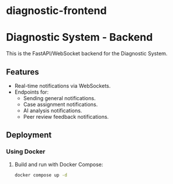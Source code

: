 # diagnostic-frontend
# Diagnostic System - Backend

This is the FastAPI/WebSocket backend for the Diagnostic System.

## Features
- Real-time notifications via WebSockets.
- Endpoints for:
  - Sending general notifications.
  - Case assignment notifications.
  - AI analysis notifications.
  - Peer review feedback notifications.

## Deployment

### Using Docker
1. Build and run with Docker Compose:
   ```bash
   docker compose up -d
